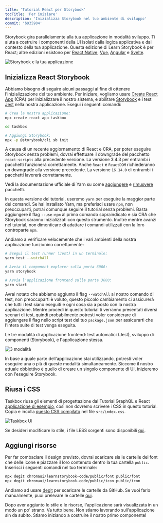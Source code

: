 ```yaml
---
title: 'Tutorial React per Storybook'
tocTitle: 'Per iniziare'
description: 'Inizializza Storybook nel tuo ambiente di sviluppo'
commit: 'b935904'
---
```


Storybook gira parallelamente alla tua applicazione in modalità sviluppo. Ti aiuta a costruire i componenti della UI isolati dalla logica applicativa e dal contesto della tua applicazione. Questa edizione di Learn Storybook è per React; altre edizioni esistono per [React Native](/react-native/en/get-started), [Vue](/vue/en/get-started), [Angular](/angular/en/get-started) e [Svelte](/svelte/en/get-started).

![Storybook e la tua applicazione](/intro-to-storybook/storybook-relationship.jpg)

## Inizializza React Storybook

Abbiamo bisogno di seguire alcuni passaggi al fine di ottenere l'inizializzazione del tuo ambiente. Per iniziare, vogliamo usare [Create React App](https://github.com/facebook/create-react-app) (CRA) per inizializzare il nostro sistema, e abilitare [Storybook](https://storybook.js.org/) e i test [Jest](https://facebook.github.io/jest/) nella nostra applicazione. Esegui i seguenti comandi:

```bash
# Crea la nostra applicazione:
npx create-react-app taskbox

cd taskbox

# Aggiungi Storybook:
npx -p @storybook/cli sb init
```

<div class="aside">
A causa di un recente aggiornamento di React e CRA, per poter eseguire Storybook senza problemi, dovrai effettuare il downgrade del pacchetto <code>react-scripts</code> alla precedente versione. La versione 3.4.3 per entrambi i pacchetti funzionerà correttamente. Anche <code>React</code> e <code>ReactDOM</code> richiederanno un downgrade alla versione precedente. La versione <code>16.14.0</code> di entrambi i pacchetti lavorerà correttamente.
<p>Vedi la documentazione ufficiale di Yarn su come <a href="https://yarnpkg.com/cli/add">aggiungere</a> e <a href="https://yarnpkg.com/cli/remove">rimuovere</a> pacchetti.</p>
</div>

<div class="aside">
In questa versione del tutorial, useremo <code>yarn</code> per eseguire la maggior parte dei comandi. 
Se hai installato Yarn, ma preferisci usare <code>npm</code>, non preoccuparti, potrai comunque seguire il tutorial senza problemi. Basta aggiungere il flag <code>--use-npm</code> al primo comando sopraindicato e sia CRA che Storybook saranno inizializzati con questo strumento. Inoltre mentre avanzi nel tutorial, non dimenticare di adattare i comandi utilizzati con la loro controparte <code>npm</code>.
</div>

Andiamo a verificare velocemente che i vari ambienti della nostra applicazione funzionino correttamente:

```bash
# Esegui il test runner (Jest) in un terminale:
yarn test --watchAll

# Avvia il component explorer sulla porta 6006:
yarn storybook

# Avvia l'applicazione frontend sulla porta 3000:
yarn start
```

<div class="aside"> 
Avrai notato che abbiamo aggiunto il flag <code>--watchAll</code> al nostro comando di test, non preoccuparti è voluto, questo piccolo cambiamento ci assicurerà che tutti i test siano eseguiti e ogni cosa sia a posto con la nostra applicazione. Mentre procedi in questo tutorial ti verranno presentati diversi scenari di test, quindi probabilmente potresti voler considerare di aggiungere il flag nello script test del tuo <code>package.json</code> per assicurarti che l'intera suite di test venga eseguita.
</div>

Le tre modalità di applicazione frontend: test automatici (Jest), sviluppo di componenti (Storybook), e l'applicazione stessa.

![3 modalità](/intro-to-storybook/app-three-modalities.png)

In base a quale parte dell'applicazione stai utilizzando, potresti voler eseguire una o più di queste modalità simultaneamente. Siccome il nostro attuale obbiettivo è quello di creare un singolo componente di UI, inizieremo con l'eseguire Storybook.

## Riusa i CSS

Taskbox riusa gli elementi di progettazione dal Tutorial GraphQL e React [applicazione di esempio](https://www.chromatic.com/blog/graphql-react-tutorial-part-1-6), così non dovremo scrivere i CSS in questo tutorial. Copia e incolla [questo CSS compilato](https://github.com/chromaui/learnstorybook-code/blob/master/src/index.css) nel file `src/index.css`.

![Taskbox UI](/intro-to-storybook/ss-browserchrome-taskbox-learnstorybook.png)

<div class="aside">
Se desideri modificare lo stile, i file LESS sorgenti sono disponibili <a href="https://github.com/chromaui/learnstorybook-code/tree/master/src/style">qui</a>.
</div>

## Aggiungi risorse

Per far combaciare il design previsto, dovrai scaricare sia le cartelle dei font che delle icone e piazzare il loro contenuto dentro la tua cartella `public`. Inserisci i seguenti comandi nel tuo terminale:

```bash
npx degit chromaui/learnstorybook-code/public/font public/font
npx degit chromaui/learnstorybook-code/public/icon public/icon
```

<div class="aside">
Andiamo ad usare <a href="https://github.com/Rich-Harris/degit">degit</a> per scaricare le cartelle da GitHub. Se vuoi farlo manualmente, puoi prelevare le cartelle <a href="https://github.com/chromaui/learnstorybook-code/tree/master/public">qui</a>.
</div>

Dopo aver aggiunto lo stile e le risorse, l'applicazione sarà visualizzata in un modo un po' strano. Va tutto bene. Non stiamo lavorando sull'applicazione sin da subito. Stiamo iniziando a costruire il nostro primo componente!
